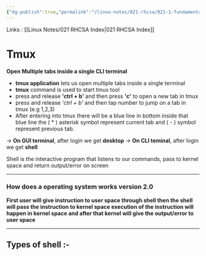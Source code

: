 ```yaml
---
{"dg-publish":true,"permalink":"/linux-notes/021-rhcsa/021-1-fundamentals-of-computer/021-1-11-basic-linux-terms-2/"}
---
```


Links : [[Linux Notes/021 RHCSA Index\|021 RHCSA Index]]

# Tmux

**Open Multiple tabs inside a single CLI terminal**
- **tmux application** lets us open multiple tabs inside a single terminal
- **tmux** command is used to start tmux tool
- press and release **'ctrl + b'** and then press  **'c'** to open a new tab in tmux
- press and release *'ctrl + b'* and then tap number to jump on a tab in tmux (e.g 1,2,3)
- After entering into tmux there will be a blue line in bottom inside that blue line the ( * ) asterisk symbol represent current tab and ( - ) symbol represent previous tab.


&rarr; **On GUI terminal**, after login we get **desktop**
&rarr; **On CLI teminal**, after login we get **shell**

Shell is the interactive program that listens to our commands, pass to kernel space and return output/error on screen

---
### How does a operating system works version 2.0
**First user will give instruction to user space through shell then the shell will pass the instruction to kernel space execution of the instruction will happen in kernel space and after that kernel will give the output/error to user space**

---
## Types of shell :-

<style> .container {font-family: sans-serif; text-align: center;} .button-wrapper button {z-index: 1;height: 40px; width: 100px; margin: 10px;padding: 5px;} .excalidraw .App-menu_top .buttonList { display: flex;} .excalidraw-wrapper { height: 800px; margin: 50px; position: relative;} :root[dir="ltr"] .excalidraw .layer-ui__wrapper .zen-mode-transition.App-menu_bottom--transition-left {transform: none;} </style><script src="https://cdn.jsdelivr.net/npm/react@17/umd/react.production.min.js"></script><script src="https://cdn.jsdelivr.net/npm/react-dom@17/umd/react-dom.production.min.js"></script><script type="text/javascript" src="https://cdn.jsdelivr.net/npm/@excalidraw/excalidraw@0/dist/excalidraw.production.min.js"></script><div id="Basic_Linux_Terms_2excalidraw.md1"></div><script>(function(){const InitialData={"type":"excalidraw","version":2,"source":"https://github.com/zsviczian/obsidian-excalidraw-plugin/releases/tag/1.9.19","elements":[{"type":"text","version":42,"versionNonce":1780438566,"isDeleted":false,"id":"cCXK4XBG","fillStyle":"hachure","strokeWidth":1,"strokeStyle":"solid","roughness":1,"opacity":100,"angle":0,"x":-141.875,"y":-162.16146850585938,"strokeColor":"#f08c00","backgroundColor":"transparent","width":44.239959716796875,"height":100,"seed":337990202,"groupIds":[],"frameId":null,"roundness":null,"boundElements":[],"updated":1694861827209,"link":null,"locked":false,"fontSize":20,"fontFamily":1,"text":"\nksh\nsh\nbash","rawText":"\nksh\nsh\nbash","textAlign":"left","verticalAlign":"top","containerId":null,"originalText":"\nksh\nsh\nbash","lineHeight":1.25,"baseline":92},{"type":"text","version":15,"versionNonce":1372852218,"isDeleted":false,"id":"0shq1efF","fillStyle":"hachure","strokeWidth":1,"strokeStyle":"solid","roughness":1,"opacity":100,"angle":0,"x":-143.875,"y":-40.828125,"strokeColor":"#f08c00","backgroundColor":"transparent","width":44.239959716796875,"height":75,"seed":1854962170,"groupIds":[],"frameId":null,"roundness":null,"boundElements":[],"updated":1694861831833,"link":null,"locked":false,"fontSize":20,"fontFamily":1,"text":"bash\ntcsh\nzsh","rawText":"bash\ntcsh\nzsh","textAlign":"left","verticalAlign":"top","containerId":null,"originalText":"bash\ntcsh\nzsh","lineHeight":1.25,"baseline":67},{"type":"freedraw","version":95,"versionNonce":702950630,"isDeleted":false,"id":"9O5VYhuJzH_DvC8KHdl_Z","fillStyle":"hachure","strokeWidth":0.5,"strokeStyle":"solid","roughness":1,"opacity":100,"angle":0,"x":-94.5416259765625,"y":-134.82810974121094,"strokeColor":"#1e1e1e","backgroundColor":"transparent","width":23.33331298828125,"height":65.33332824707031,"seed":1171589990,"groupIds":[],"frameId":null,"roundness":null,"boundElements":[],"updated":1694861512962,"link":null,"locked":false,"points":[[0,0],[0.66668701171875,0],[2,0.6666717529296875],[3.33331298828125,1.3333282470703125],[6,4],[8,4.6666717529296875],[8.66668701171875,6],[9.33331298828125,7.3333282470703125],[9.33331298828125,8.666671752929688],[10,11.333328247070312],[10,12],[10,14.666671752929688],[10,16],[10,17.333328247070312],[10,20.666671752929688],[10,22],[10,24.666671752929688],[10,25.333328247070312],[10,26.666671752929688],[10,28],[10,29.333328247070312],[10,30.666671752929688],[11.33331298828125,31.333328247070312],[13.33331298828125,33.33332824707031],[15.33331298828125,34],[17.33331298828125,34.66667175292969],[18.66668701171875,34.66667175292969],[20.66668701171875,34.66667175292969],[21.33331298828125,34.66667175292969],[22,34.66667175292969],[22.66668701171875,33.33332824707031],[23.33331298828125,32.66667175292969],[23.33331298828125,32],[22.66668701171875,32],[22.66668701171875,32.66667175292969],[22.66668701171875,33.33332824707031],[22.66668701171875,35.33332824707031],[22.66668701171875,36.66667175292969],[22.66668701171875,38.00001525878906],[22.66668701171875,38.66667175292969],[22.66668701171875,40.00001525878906],[22.66668701171875,42.00001525878906],[22.66668701171875,44.00001525878906],[22.66668701171875,46.00001525878906],[22.66668701171875,47.33332824707031],[22.66668701171875,48.66667175292969],[22.66668701171875,50.00001525878906],[22.66668701171875,51.33332824707031],[22.66668701171875,52.00001525878906],[22.66668701171875,52.66667175292969],[22.66668701171875,54.00001525878906],[21.33331298828125,55.33332824707031],[20.66668701171875,57.33332824707031],[20,58.00001525878906],[19.33331298828125,60.00001525878906],[18,60.66667175292969],[17.33331298828125,61.33332824707031],[17.33331298828125,62.66667175292969],[16.66668701171875,63.33332824707031],[15.33331298828125,64.00001525878906],[14.66668701171875,64.00001525878906],[14,64.66667175292969],[12.66668701171875,64.66667175292969],[11.33331298828125,65.33332824707031],[11.33331298828125,65.33332824707031]],"lastCommittedPoint":null,"simulatePressure":true,"pressures":[]},{"type":"freedraw","version":91,"versionNonce":1824739130,"isDeleted":false,"id":"LzmdMSm3GnYjuQVF8Q89H","fillStyle":"hachure","strokeWidth":0.5,"strokeStyle":"solid","roughness":1,"opacity":100,"angle":0,"x":-87.87503051757812,"y":-32.494789123535156,"strokeColor":"#1e1e1e","backgroundColor":"transparent","width":18,"height":60.66667175292969,"seed":1822718394,"groupIds":[],"frameId":null,"roundness":null,"boundElements":[],"updated":1694861519827,"link":null,"locked":false,"points":[[0,0],[0.5143018574758104,0],[1.542858488122984,0.6190524421010072],[2.5714151187701577,1.2380907153241654],[4.628575464368952,3.7142863148503453],[6.171433952491936,4.333338756951353],[6.685735809967746,5.571429472275518],[7.19999058313911,6.809520187599683],[7.19999058313911,8.047625071801697],[7.714292440614921,10.523806502450029],[7.714292440614921,11.142858944551037],[7.714292440614921,13.619054544077215],[7.714292440614921,14.857145259401381],[7.714292440614921,16.095235974725547],[7.714292440614921,19.190484016352734],[7.714292440614921,20.4285747316769],[7.714292440614921,22.90477033120308],[7.714292440614921,23.523808604426236],[7.714292440614921,24.761913488628252],[7.714292440614921,26.000004203952418],[7.714292440614921,27.238094919276584],[7.714292440614921,28.476199803478597],[8.742849071262095,29.095238076701754],[10.285707559385079,30.95238123412693],[11.828566047508062,31.571433676227937],[13.371424535631046,32.19048611832894],[14.400028250582666,32.19048611832894],[15.942886738705651,32.19048611832894],[16.457141511877015,32.19048611832894],[16.971443369352826,32.19048611832894],[17.485745226828634,30.95238123412693],[18,30.33334296090377],[18,29.714290518802763],[17.485745226828634,29.714290518802763],[17.485745226828634,30.33334296090377],[17.485745226828634,30.95238123412693],[17.485745226828634,32.8095243915521],[17.485745226828634,34.04762927575411],[17.485745226828634,35.28573415995613],[17.485745226828634,35.90477243317929],[17.485745226828634,37.142877317381306],[17.485745226828634,39.000020474806476],[17.485745226828634,40.85716363223165],[17.485745226828634,42.71430678965682],[17.485745226828634,43.95238333610314],[17.485745226828634,45.19048822030515],[17.485745226828634,46.428593104507165],[17.485745226828634,47.66666965095348],[17.485745226828634,48.285736261932335],[17.485745226828634,48.9047745351555],[17.485745226828634,50.14287941935751],[16.457141511877015,51.38095596580383],[15.942886738705651,53.238099123229],[15.428584881229842,53.857165734207854],[14.914283023754031,55.71430889163303],[13.885726393106857,56.333347164856185],[13.371424535631046,56.95238543807935],[13.371424535631046,58.19049032228136],[12.857169762459684,58.80952859550452],[11.828566047508062,59.42859520648337],[11.3143112743367,59.42859520648337],[10.800009416860888,60.04763347970653],[9.771452786213715,60.04763347970653],[8.742849071262095,60.66667175292969],[8.742849071262095,60.66667175292969]],"lastCommittedPoint":null,"simulatePressure":true,"pressures":[]},{"type":"text","version":24,"versionNonce":1861612602,"isDeleted":false,"id":"cPHdU9kI","fillStyle":"hachure","strokeWidth":0.5,"strokeStyle":"solid","roughness":1,"opacity":100,"angle":0,"x":-62.87506103515625,"y":-108.49481201171875,"strokeColor":"#1971c2","backgroundColor":"transparent","width":133.75987243652344,"height":25,"seed":935010682,"groupIds":[],"frameId":null,"roundness":null,"boundElements":[],"updated":1694861820792,"link":null,"locked":false,"fontSize":20,"fontFamily":1,"text":"Admins Prefer","rawText":"Admins Prefer","textAlign":"left","verticalAlign":"top","containerId":null,"originalText":"Admins Prefer","lineHeight":1.25,"baseline":17},{"type":"text","version":34,"versionNonce":1921812390,"isDeleted":false,"id":"ELRazGjS","fillStyle":"hachure","strokeWidth":0.5,"strokeStyle":"solid","roughness":1,"opacity":100,"angle":0,"x":-66.5416259765625,"y":-8.828125,"strokeColor":"#1971c2","backgroundColor":"transparent","width":176.559814453125,"height":25,"seed":25947514,"groupIds":[],"frameId":null,"roundness":null,"boundElements":[],"updated":1694861823025,"link":null,"locked":false,"fontSize":20,"fontFamily":1,"text":"Developers Prefer","rawText":"Developers Prefer","textAlign":"left","verticalAlign":"top","containerId":null,"originalText":"Developers Prefer","lineHeight":1.25,"baseline":17},{"type":"rectangle","version":100,"versionNonce":712534502,"isDeleted":false,"id":"c4zRl2h1gGr7O8RuWH1ny","fillStyle":"hachure","strokeWidth":0.5,"strokeStyle":"solid","roughness":1,"opacity":100,"angle":0,"x":288.79168701171875,"y":-135.49478149414062,"strokeColor":"#1e1e1e","backgroundColor":"transparent","width":371.3333129882813,"height":199.33334350585938,"seed":1871218682,"groupIds":[],"frameId":null,"roundness":{"type":3},"boundElements":[],"updated":1694861687107,"link":null,"locked":false},{"type":"text","version":262,"versionNonce":1708320422,"isDeleted":false,"id":"rq0VDrfT","fillStyle":"hachure","strokeWidth":0.5,"strokeStyle":"solid","roughness":1,"opacity":100,"angle":0,"x":315.13934060801625,"y":-119.27741938051972,"strokeColor":"#2f9e44","backgroundColor":"transparent","width":328.539794921875,"height":175,"seed":866441190,"groupIds":[],"frameId":null,"roundness":null,"boundElements":[],"updated":1694862162581,"link":null,"locked":false,"fontSize":20,"fontFamily":1,"text":"Local terminals are called tty\ntty1 to tty6\n\nRemote terminal, gnome terminal,\nTmux terminals are called pts\npts/0, pts/1, pts/2, etc... It can\nbe unlimited","rawText":"Local terminals are called tty\ntty1 to tty6\n\nRemote terminal, gnome terminal,\nTmux terminals are called pts\npts/0, pts/1, pts/2, etc... It can\nbe unlimited","textAlign":"left","verticalAlign":"top","containerId":null,"originalText":"Local terminals are called tty\ntty1 to tty6\n\nRemote terminal, gnome terminal,\nTmux terminals are called pts\npts/0, pts/1, pts/2, etc... It can\nbe unlimited","lineHeight":1.25,"baseline":167}],"appState":{"theme":"dark","viewBackgroundColor":"#ffffff","currentItemStrokeColor":"#f08c00","currentItemBackgroundColor":"transparent","currentItemFillStyle":"hachure","currentItemStrokeWidth":0.5,"currentItemStrokeStyle":"solid","currentItemRoughness":1,"currentItemOpacity":100,"currentItemFontFamily":1,"currentItemFontSize":20,"currentItemTextAlign":"left","currentItemStartArrowhead":null,"currentItemEndArrowhead":"arrow","scrollX":172.52717391304344,"scrollY":307.5717793340268,"zoom":{"value":1.1500000000000001},"currentItemRoundness":"round","gridSize":null,"gridColor":{"Bold":"#C9C9C9FF","Regular":"#EDEDEDFF"},"currentStrokeOptions":null,"previousGridSize":null,"frameRendering":{"enabled":true,"clip":true,"name":true,"outline":true}},"files":{}};InitialData.scrollToContent=true;App=()=>{const e=React.useRef(null),t=React.useRef(null),[n,i]=React.useState({width:void 0,height:void 0});return React.useEffect(()=>{i({width:t.current.getBoundingClientRect().width,height:t.current.getBoundingClientRect().height});const e=()=>{i({width:t.current.getBoundingClientRect().width,height:t.current.getBoundingClientRect().height})};return window.addEventListener("resize",e),()=>window.removeEventListener("resize",e)},[t]),React.createElement(React.Fragment,null,React.createElement("div",{className:"excalidraw-wrapper",ref:t},React.createElement(ExcalidrawLib.Excalidraw,{ref:e,width:n.width,height:n.height,initialData:InitialData,viewModeEnabled:!0,zenModeEnabled:!0,gridModeEnabled:!1})))},excalidrawWrapper=document.getElementById("Basic_Linux_Terms_2excalidraw.md1");ReactDOM.render(React.createElement(App),excalidrawWrapper);})();</script>